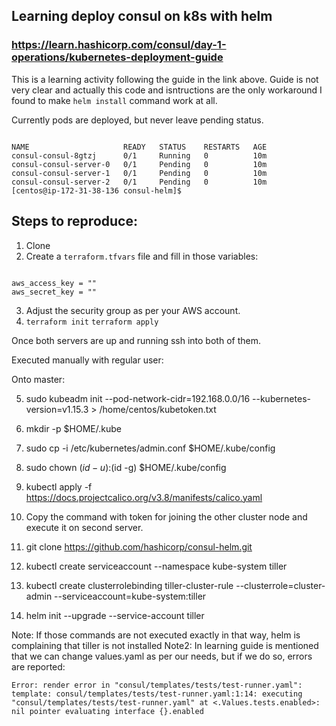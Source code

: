 ## Learning deploy consul on k8s with helm
### https://learn.hashicorp.com/consul/day-1-operations/kubernetes-deployment-guide

This is a learning activity following the guide in the link above.
Guide is not very clear and actually this code and isntructions are the only workaround 
I found to make `helm install` command work at all.


Currently pods are deployed, but never leave pending status.

```

NAME                     READY   STATUS    RESTARTS   AGE
consul-consul-8gtzj      0/1     Running   0          10m
consul-consul-server-0   0/1     Pending   0          10m
consul-consul-server-1   0/1     Pending   0          10m
consul-consul-server-2   0/1     Pending   0          10m
[centos@ip-172-31-38-136 consul-helm]$ 

```

## Steps to reproduce:

1. Clone 
2. Create a `terraform.tfvars` file and fill in those variables:

```

aws_access_key = ""
aws_secret_key = ""

```

3. Adjust the security group as per your AWS account.
4. `terraform init` `terraform apply`

Once both servers are up and running ssh into both of them.

Executed manually with regular user:

Onto master:

5. sudo kubeadm init --pod-network-cidr=192.168.0.0/16 --kubernetes-version=v1.15.3 > /home/centos/kubetoken.txt
6. mkdir -p $HOME/.kube
7. sudo cp -i /etc/kubernetes/admin.conf $HOME/.kube/config
8. sudo chown $(id -u):$(id -g) $HOME/.kube/config
9. kubectl apply -f https://docs.projectcalico.org/v3.8/manifests/calico.yaml
10. Copy the command with token for joining the other cluster node and execute it on second server.


11. git clone https://github.com/hashicorp/consul-helm.git
12. kubectl create serviceaccount --namespace kube-system tiller
13. kubectl create clusterrolebinding tiller-cluster-rule --clusterrole=cluster-admin --serviceaccount=kube-system:tiller
14. helm init --upgrade --service-account tiller

Note: If those commands are not executed exactly in that way, helm is complaining that tiller is not installed
Note2: In learning guide is mentioned that we can change values.yaml as per our needs, but if we do so, errors are reported:

```
Error: render error in "consul/templates/tests/test-runner.yaml": template: consul/templates/tests/test-runner.yaml:1:14: executing "consul/templates/tests/test-runner.yaml" at <.Values.tests.enabled>: nil pointer evaluating interface {}.enabled

```
